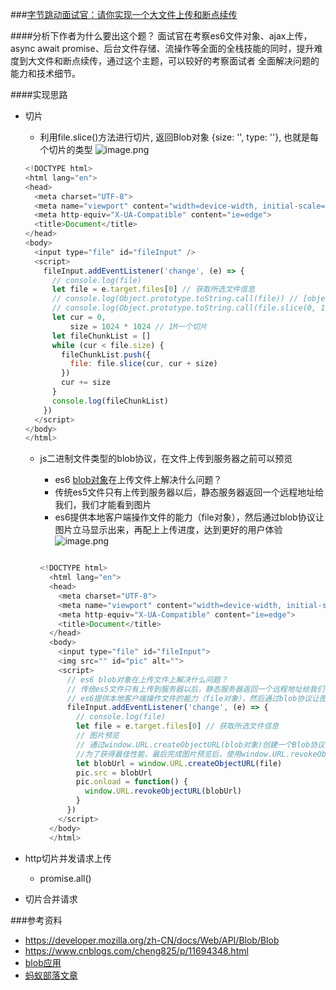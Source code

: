 ###[字节跳动面试官：请你实现一个大文件上传和断点续传](https://juejin.im/post/5dff8a26e51d4558105420ed?utm_source=gold_browser_extension#heading-24)

####分析下作者为什么要出这个题？
面试官在考察es6文件对象、ajax上传，async await promise、后台文件存储、流操作等全面的全栈技能的同时，提升难度到大文件和断点续传，通过这个主题，可以较好的考察面试者 全面解决问题的能力和技术细节。

####实现思路
- 切片
  - 利用file.slice()方法进行切片, 返回Blob对象 {size: '', type: ''}, 也就是每个切片的类型
  ![image.png](https://upload-images.jianshu.io/upload_images/3077057-d6a235e22f39ed82.png?imageMogr2/auto-orient/strip%7CimageView2/2/w/1240)

  ```javascript
  <!DOCTYPE html>
  <html lang="en">
  <head>
    <meta charset="UTF-8">
    <meta name="viewport" content="width=device-width, initial-scale=1.0">
    <meta http-equiv="X-UA-Compatible" content="ie=edge">
    <title>Document</title>
  </head>
  <body>
    <input type="file" id="fileInput" />
    <script>
      fileInput.addEventListener('change', (e) => {
        // console.log(file)
        let file = e.target.files[0] // 获取所选文件信息
        // console.log(Object.prototype.toString.call(file)) // [object File]
        // console.log(Object.prototype.toString.call(file.slice(0, 102400))) // [object Blob]
        let cur = 0,
            size = 1024 * 1024 // 1M一个切片
        let fileChunkList = []
        while (cur < file.size) {
          fileChunkList.push({
            file: file.slice(cur, cur + size)
          })
          cur += size
        }
        console.log(fileChunkList)
      })
    </script>
  </body>
  </html>
  ```

  - js二进制文件类型的blob协议，在文件上传到服务器之前可以预览

    - es6 [blob对象](https://www.cnblogs.com/cheng825/p/11694348.html)在上传文件上解决什么问题？
    - 传统es5文件只有上传到服务器以后，静态服务器返回一个远程地址给我们，我们才能看到图片
    - es6提供本地客户端操作文件的能力（file对象），然后通过blob协议让图片立马显示出来，再配上上传进度，达到更好的用户体验
    ![image.png](https://upload-images.jianshu.io/upload_images/3077057-ff6c341b8b69fd09.png?imageMogr2/auto-orient/strip%7CimageView2/2/w/1240)

    ```javascript
    
    <!DOCTYPE html>
      <html lang="en">
      <head>
        <meta charset="UTF-8">
        <meta name="viewport" content="width=device-width, initial-scale=1.0">
        <meta http-equiv="X-UA-Compatible" content="ie=edge">
        <title>Document</title>
      </head>
      <body>
        <input type="file" id="fileInput">
        <img src="" id="pic" alt="">
        <script>
          // es6 blob对象在上传文件上解决什么问题？
          // 传统es5文件只有上传到服务器以后，静态服务器返回一个远程地址给我们，我们才能看到图片
          // es6提供本地客户端操作文件的能力（file对象），然后通过blob协议让图片立马显示出来，再配上上传进度，达到更好的用户体验
          fileInput.addEventListener('change', (e) => {
            // console.log(file)
            let file = e.target.files[0] // 获取所选文件信息
            // 图片预览
            // 通过window.URL.createObjectURL(blob对象)创建一个Blob协议的地址
            //为了获得最佳性能，最后完成图片预览后，使用window.URL.revokeObjectURL(blob协议地址)释放内存
            let blobUrl = window.URL.createObjectURL(file)
            pic.src = blobUrl
            pic.onload = function() {
              window.URL.revokeObjectURL(blobUrl)
            }
          })
        </script>
      </body>
      </html>

    ```

- http切片并发请求上传
  - promise.all()
- 切片合并请求














###参考资料
- https://developer.mozilla.org/zh-CN/docs/Web/API/Blob/Blob
- https://www.cnblogs.com/cheng825/p/11694348.html
- [blob应用](https://www.cnblogs.com/hfultrastrong/p/10028145.html)
- [蚂蚁部落文章](https://www.softwhy.com/article-9802-1.html)